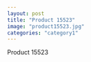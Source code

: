 ```yaml
---
layout: post
title: "Product 15523"
image: "product15523.jpg"
categories: "category1"
---
```

Product 15523
